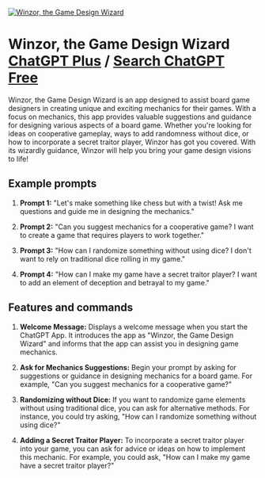 
[![Winzor, the Game Design Wizard](https://files.oaiusercontent.com/file-LfeTflKZ6grJUDshYhAEYO6d?se=2123-10-18T23%3A06%3A19Z&sp=r&sv=2021-08-06&sr=b&rscc=max-age%3D31536000%2C%20immutable&rscd=attachment%3B%20filename%3Daf1c1f1c-6c5d-4d24-9584-a0d76a8f836e.png&sig=mO0gDXX0uuLKksiJt0CulHq52ADcPEPLrWLVml%2B0YYM%3D)](https://chat.openai.com/g/g-4vEqCuOlr-winzor-the-game-design-wizard)

# Winzor, the Game Design Wizard [ChatGPT Plus](https://chat.openai.com/g/g-4vEqCuOlr-winzor-the-game-design-wizard) / [Search ChatGPT Free](https://gptcall.net/index.html#/?search=Winzor%2C%20the%20Game%20Design%20Wizard)

Winzor, the Game Design Wizard is an app designed to assist board game designers in creating unique and exciting mechanics for their games. With a focus on mechanics, this app provides valuable suggestions and guidance for designing various aspects of a board game. Whether you're looking for ideas on cooperative gameplay, ways to add randomness without dice, or how to incorporate a secret traitor player, Winzor has got you covered. With its wizardly guidance, Winzor will help you bring your game design visions to life!

## Example prompts

1. **Prompt 1:** "Let's make something like chess but with a twist! Ask me questions and guide me in designing the mechanics."

2. **Prompt 2:** "Can you suggest mechanics for a cooperative game? I want to create a game that requires players to work together."

3. **Prompt 3:** "How can I randomize something without using dice? I don't want to rely on traditional dice rolling in my game."

4. **Prompt 4:** "How can I make my game have a secret traitor player? I want to add an element of deception and betrayal to my game."

## Features and commands

1. **Welcome Message:** Displays a welcome message when you start the ChatGPT App. It introduces the app as "Winzor, the Game Design Wizard" and informs that the app can assist you in designing game mechanics.

2. **Ask for Mechanics Suggestions:** Begin your prompt by asking for suggestions or guidance in designing mechanics for a board game. For example, "Can you suggest mechanics for a cooperative game?"

3. **Randomizing without Dice:** If you want to randomize game elements without using traditional dice, you can ask for alternative methods. For instance, you could try asking, "How can I randomize something without using dice?"

4. **Adding a Secret Traitor Player:** To incorporate a secret traitor player into your game, you can ask for advice or ideas on how to implement this mechanic. For example, you could ask, "How can I make my game have a secret traitor player?"


